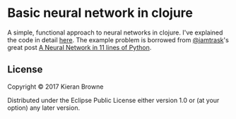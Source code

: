 # Basic neural network in clojure

A simple, functional approach to neural networks in clojure. I've explained the code in detail [here](http://kieranbrowne.com/neural-networks-carbon-and-code/).
The example problem is borrowed from [@iamtrask](https://twitter.com/iamtrask)'s great post [A Neural Network in 11 lines of Python](http://iamtrask.github.io/2015/07/12/basic-python-network/).

## License

Copyright © 2017 Kieran Browne

Distributed under the Eclipse Public License either version 1.0 or (at
your option) any later version.
